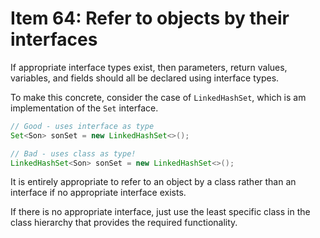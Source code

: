 # Item 64: Refer to objects by their interfaces

If appropriate interface types exist, then parameters, return values, variables, and fields should all be declared 
using interface types.

To make this concrete, consider the case of `LinkedHashSet`, which is am implementation of the `Set` interface.

```java
// Good - uses interface as type
Set<Son> sonSet = new LinkedHashSet<>();

// Bad - uses class as type!
LinkedHashSet<Son> sonSet = new LinkedHashSet<>();
```

It is entirely appropriate to refer to an object by a class rather than an interface if no appropriate interface exists.

If there is no appropriate interface, just use the least specific class in the class hierarchy that provides the 
required functionality.
